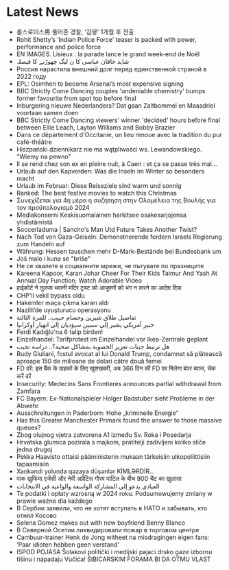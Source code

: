 # Latest News
-  롤스로이스男 풀어준 경찰, ‘감봉’ 1개월 후 전출
-  Rohit Shetty’s ‘Indian Police Force’ teaser is packed with power, performance and police force
-  EN IMAGES. Lisieux : la parade lance le grand week-end de Noël
-  شاہد خاقان عباسی کا ن لیگ چھوڑنے کا فیصلہ
-  Россия нарастила внешний долг перед единственной страной в 2022 году
-  EPL: Osimhen to become Arsenal’s most expensive signing
-  BBC Strictly Come Dancing couples 'undeniable chemistry' bumps former favourite from spot top before final
-  Inburgering nieuwe Nederlanders? Dat gaan Zaltbommel en Maasdriel voortaan samen doen
-  BBC Strictly Come Dancing viewers' winner 'decided' hours before final between Ellie Leach, Layton Williams and Bobby Brazier
-  Dans ce département d'Occitanie, un lieu renoue avec la tradition du pur café-théâtre
-  Hiszpański dziennikarz nie ma wątpliwości ws. Lewandowskiego. "Wiemy na pewno"
-  Il se rend chez son ex en pleine nuit, à Caen : et ça se passe très mal...
-  Urlaub auf den Kapverden: Was die Inseln im Winter so besonders macht
-  Urlaub im Februar: Diese Reiseziele sind warm und sonnig
-  Ranked: The best festive movies to watch this Christmas
-  Συνεχίζεται για 4η μέρα η συζήτηση στην Ολομέλεια της Βουλής για τον προϋπολογισμό 2024
-  Mediakonserni Keskisuomalainen harkitsee osakesarjojensa yhdistämistä
-  Soccerladuma | Sancho's Man Utd Future Takes Another Twist?
-  Nach Tod von Gaza-Geiseln: Demonstrierende fordern Israels Regierung zum Handeln auf
-  Währung: Hessen tauschen mehr D-Mark-Bestände bei Bundesbank um
-  Još malo i kuna se "briše"
-  Не се хвалете в социалните мрежи, че пътувате по празниците
-  Kareena Kapoor, Karan Johar Cheer For Their Kids Taimur And Yash At Annual Day Function; Watch Adorable Video
-  हाईकोर्ट ने तुलजा भवानी मंदिर ट्रस्ट को आभूषणों को भंग न करने का आदेश दिया
-  CHP'li vekil bypass oldu
-  Hakemler maça çıkma kararı aldı
-  Nazilli’de uyuşturucu operasyonu
-  تفاصيل طلاق شيرين وحسام حبيب.. للمرة الثالثة
-  خبير أمريكي يشير إلى سببين سيؤديان إلى انهيار أوكرانيا
-  Ferdi Kadığlu'na 6 talip birden!
-  Einzelhandel: Tarifprotest im Einzelhandel vor Ikea-Zentrale geplant
-  هل ترتبط جينات تعزيز الخصوبة بمشاكل صحية؟.. دراسة تجيب
-  Rudy Giuliani, fostul avocat al lui Donald Trump, condamnat să plătească aproape 150 de milioane de dolari către două femei
-  FD दरें: इस बैंक के ग्राहकों के लिए खुशखबरी, अब 366 दिन की FD पर मिलेगा बंपर ब्याज, चेक करें दरें
-  Insecurity: Medecins Sans Frontieres announces partial withdrawal from Zamfara
-  FC Bayern: Ex-Nationalspieler Holger Badstuber sieht Probleme in der Abwehr
-  Ausschreitungen in Paderborn: Hohe „kriminelle Energie“
-  Has this Greater Manchester Primark found the answer to those massive queues?
-  Zbog olujnog vjetra zatvorena A1 između Sv. Roka i Posedarja
-  Hrvatska glumica pozirala s majkom, pratitelji zadivljeni koliko sliče jedna drugoj
-  Pekka Haavisto ottaisi pääministerin mukaan tärkeisiin ulkopoliittisiin tapaamisiin
-  Xankəndi yolunda qəzaya düşənlər KİMLƏRDİR...
-  पाक खुफिया एजेंसी और नेवी अप्रेंटिस गौरव पाटिल के बीच 900 चैट का खुलासा
-  العبادي يدعو إلى المشاركة الواسعة والواعية في الانتخابات
-  Te podatki i opłaty wzrosną w 2024 roku. Podsumowujemy zmiany w prawie ważne dla każdego
-  В Сербии заявили, что не хотят вступать в НАТО и забывать, кто отнял Косово
-  Selena Gomez makes out with new boyfriend Benny Blanco
-  В Северной Осетии ликвидировали пожар в торговом центре
-  Cambuur-trainer Henk de Jong witheet na misdragingen eigen fans: ‘Paar idioten hebben geen verstand’
-  ISPOD POJASA Šolakovi politički i medijski pajaci drsko gaze izbornu tišinu i napadaju Vučića! ŠIBICARSKIM FORAMA BI DA OTMU VLAST
